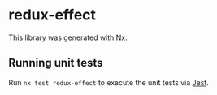 # redux-effect

This library was generated with [Nx](https://nx.dev).

## Running unit tests

Run `nx test redux-effect` to execute the unit tests via [Jest](https://jestjs.io).

